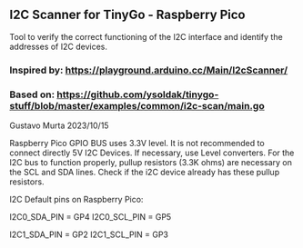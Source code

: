 ## I2C Scanner for TinyGo - Raspberry Pico
Tool to verify the correct functioning of the I2C interface and identify the addresses of I2C devices.

### Inspired by: https://playground.arduino.cc/Main/I2cScanner/
### Based on: https://github.com/ysoldak/tinygo-stuff/blob/master/examples/common/i2c-scan/main.go

Gustavo Murta 2023/10/15

Raspberry Pico GPIO BUS uses 3.3V level. It is not recommended to connect directly 5V I2C Devices.
If necessary, use Level converters.
For the I2C bus to function properly, pullup resistors (3.3K ohms) are necessary on the SCL and SDA lines.
Check if the i2C device already has these pullup resistors.

I2C Default pins on Raspberry Pico:

I2C0_SDA_PIN = GP4
I2C0_SCL_PIN = GP5

I2C1_SDA_PIN = GP2
I2C1_SCL_PIN = GP3
